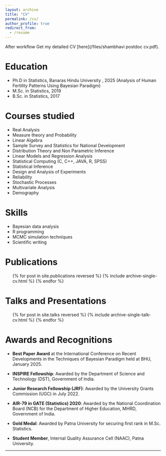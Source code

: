 ```yaml
---
layout: archive
title: "CV"
permalink: /cv/
author_profile: true
redirect_from:
  - /resume
---
```


After workflow
Get my detailed CV [here](/files/shambhavi postdoc cv.pdf).



Education
======
* Ph.D in Statistics, Banaras Hindu University , 2025 (Analysis of Human Fertility Patterns Using Bayesian Paradigm)
* M.Sc. in Statistics, 2019
* B.Sc. in Statistics, 2017

Courses studied
======
* Real Analysis
* Measure theory and Probability
* Linear Algebra
* Sample Survey and Statistics for National Development
* Distribution Theory and Non Parametric Inference
* Linear Models and Regression Analysis
* Statistical Computing (C, C++, JAVA, R, SPSS)
* Statistical Inference
* Design and Analysis of Experiments
* Reliability
* Stochastic Processes
* Multivariate Analysis
* Demography
  
Skills
======
* Bayesian data analysis
* R programming
* MCMC simulation techniques
* Scientific writing

Publications
======

<ul>
  {% for post in site.publications reversed %}
    {% include archive-single-cv.html %}
  {% endfor %}
</ul>


Talks and Presentations
======

<ul>
  {% for post in site.talks reversed %}
    {% include archive-single-talk-cv.html %}
  {% endfor %}
</ul>


Awards and Recognitions
======

* **Best Paper Award** at the International Conference on Recent Developments in the Techniques of Bayesian Paradigm held at BHU, January 2025.

* **INSPIRE Fellowship**: Awarded by the Department of Science and Technology (DST), Government of India.

* **Junior Research Fellowship (JRF)**: Awarded by the University Grants Commission (UGC) in July 2022.

* **AIR-79 in GATE (Statistics) 2020**: Awarded by the National Coordination Board (NCB) for the Department of Higher Education, MHRD, Government of India.

* **Gold Medal**: Awarded by Patna University for securing first rank in M.Sc. Statistics.

* **Student Member**, Internal Quality Assurance Cell (NAAC), Patna University.

---


